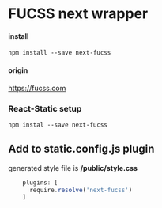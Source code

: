 # FUCSS next wrapper

#### install
`npm install --save next-fucss`  

#### origin
https://fucss.com

### React-Static setup

```npm instal --save next-fucss```  
## Add to static.config.js plugin
generated style file is **/public/style.css**  
```javascript
    plugins: [
      require.resolve('next-fucss')
    ]
```

